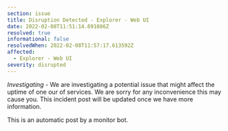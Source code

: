 ```yaml
---
section: issue
title: Disruption Detected - Explorer - Web UI
date: 2022-02-08T11:51:14.691086Z
resolved: true
informational: false
resolvedWhen: 2022-02-08T11:57:17.613592Z
affected:
  - Explorer - Web UI
severity: disrupted
---
```

*Investigating* - We are investigating a potential issue that might affect the uptime of one our of services. We are sorry for any inconvenience this may cause you. This incident post will be updated once we have more information.

This is an automatic post by a monitor bot.
        